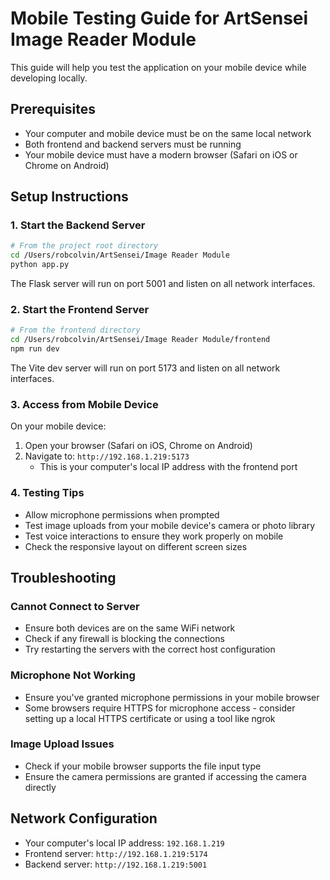 # Mobile Testing Guide for ArtSensei Image Reader Module

This guide will help you test the application on your mobile device while developing locally.

## Prerequisites

- Your computer and mobile device must be on the same local network
- Both frontend and backend servers must be running
- Your mobile device must have a modern browser (Safari on iOS or Chrome on Android)

## Setup Instructions

### 1. Start the Backend Server

```bash
# From the project root directory
cd /Users/robcolvin/ArtSensei/Image Reader Module
python app.py
```

The Flask server will run on port 5001 and listen on all network interfaces.

### 2. Start the Frontend Server

```bash
# From the frontend directory
cd /Users/robcolvin/ArtSensei/Image Reader Module/frontend
npm run dev
```

The Vite dev server will run on port 5173 and listen on all network interfaces.

### 3. Access from Mobile Device

On your mobile device:

1. Open your browser (Safari on iOS, Chrome on Android)
2. Navigate to: `http://192.168.1.219:5173`
   - This is your computer's local IP address with the frontend port

### 4. Testing Tips

- Allow microphone permissions when prompted
- Test image uploads from your mobile device's camera or photo library
- Test voice interactions to ensure they work properly on mobile
- Check the responsive layout on different screen sizes

## Troubleshooting

### Cannot Connect to Server

- Ensure both devices are on the same WiFi network
- Check if any firewall is blocking the connections
- Try restarting the servers with the correct host configuration

### Microphone Not Working

- Ensure you've granted microphone permissions in your mobile browser
- Some browsers require HTTPS for microphone access - consider setting up a local HTTPS certificate or using a tool like ngrok

### Image Upload Issues

- Check if your mobile browser supports the file input type
- Ensure the camera permissions are granted if accessing the camera directly

## Network Configuration

- Your computer's local IP address: `192.168.1.219`
- Frontend server: `http://192.168.1.219:5174`
- Backend server: `http://192.168.1.219:5001`
